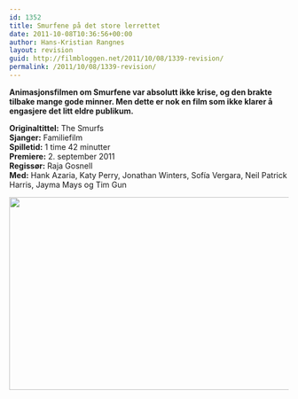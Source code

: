 ```yaml
---
id: 1352
title: Smurfene på det store lerrettet
date: 2011-10-08T10:36:56+00:00
author: Hans-Kristian Rangnes
layout: revision
guid: http://filmbloggen.net/2011/10/08/1339-revision/
permalink: /2011/10/08/1339-revision/
---
```

**Animasjonsfilmen om Smurfene var absolutt ikke krise, og den brakte tilbake mange gode minner. Men dette er nok en film som ikke klarer å engasjere det litt eldre publikum.**<!--more-->

**Originaltittel:** The Smurfs  
**Sjanger:** Familiefilm  
**Spilletid:** 1 time 42 minutter  
**Premiere:** 2. september 2011  
**Regissør:** Raja Gosnell  
**Med:** Hank Azaria, Katy Perry, Jonathan Winters, Sofía Vergara, Neil Patrick Harris, Jayma Mays og Tim Gun

<a href="http://filmbloggen.net/?attachment_id=1351" rel="attachment wp-att-1351"><img class="alignnone size-large wp-image-1351" src="http://filmbloggen.net/wp-content/uploads//2011/10/kekbcss15-620x348.jpg" alt="" width="620" height="348" /></a>